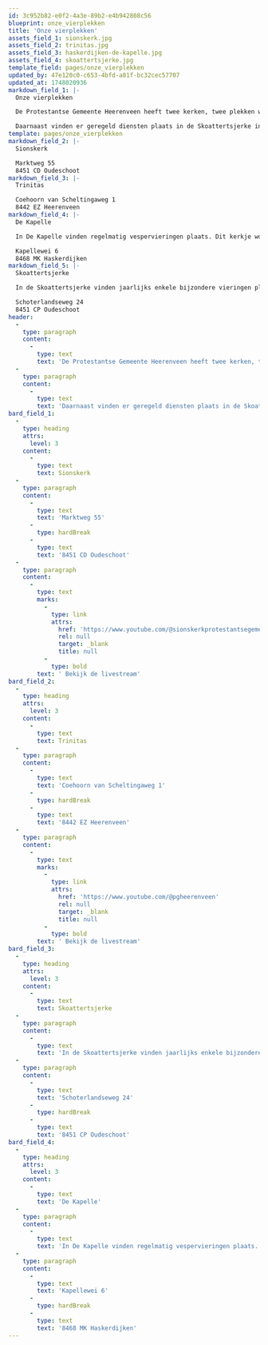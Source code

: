 ```yaml
---
id: 3c952b82-e0f2-4a3e-89b2-e4b942808c56
blueprint: onze_vierplekken
title: 'Onze vierplekken'
assets_field_1: sionskerk.jpg
assets_field_2: trinitas.jpg
assets_field_3: haskerdijken-de-kapelle.jpg
assets_field_4: skoattertsjerke.jpg
template_field: pages/onze_vierplekken
updated_by: 47e120c0-c653-4bfd-a81f-bc32cec57707
updated_at: 1748020936
markdown_field_1: |-
  Onze vierplekken

  De Protestantse Gemeente Heerenveen heeft twee kerken, twee plekken waar we wekelijks onze ontmoeting met de Drie-Eenheid en elkaar vieren. Dat zijn de Sionskerk in Oudeschoot en Trinitas in Heerenveen. Deze diensten zijn ook te volgen via de livestream, zie hieronder.

  Daarnaast vinden er geregeld diensten plaats in de Skoattertsjerke in Oudeschoot en De Kapelle in Haskerdijken.
template: pages/onze_vierplekken
markdown_field_2: |-
  Sionskerk

  Marktweg 55
  8451 CD Oudeschoot
markdown_field_3: |-
  Trinitas

  Coehoorn van Scheltingaweg 1
  8442 EZ Heerenveen
markdown_field_4: |-
  De Kapelle

  In De Kapelle vinden regelmatig vespervieringen plaats. Dit kerkje wordt beheerd door de Stichting Alde Fryske Tsjerken.

  Kapellewei 6
  8468 MK Haskerdijken
markdown_field_5: |-
  Skoattertsjerke

  In de Skoattertsjerke vinden jaarlijks enkele bijzondere vieringen plaats. Op woensdagmorgen (muv de zomervakantie) een ochtendgebed wordt gehouden van 08.45 tot 09.15 uur. De locatie is ook in gebruik voor Trouwdiensten en bij Begrafenissen.

  Schoterlandseweg 24
  8451 CP Oudeschoot
header:
  -
    type: paragraph
    content:
      -
        type: text
        text: 'De Protestantse Gemeente Heerenveen heeft twee kerken, twee plekken waar we wekelijks onze ontmoeting met de Drie-Eenheid en elkaar vieren. Dat zijn de Sionskerk in Oudeschoot en Trinitas in Heerenveen. Deze diensten zijn ook te volgen via de livestream, zie hieronder.'
  -
    type: paragraph
    content:
      -
        type: text
        text: 'Daarnaast vinden er geregeld diensten plaats in de Skoattertsjerke in Oudeschoot en De Kapelle in Haskerdijken.'
bard_field_1:
  -
    type: heading
    attrs:
      level: 3
    content:
      -
        type: text
        text: Sionskerk
  -
    type: paragraph
    content:
      -
        type: text
        text: 'Marktweg 55'
      -
        type: hardBreak
      -
        type: text
        text: '8451 CD Oudeschoot'
  -
    type: paragraph
    content:
      -
        type: text
        marks:
          -
            type: link
            attrs:
              href: 'https://www.youtube.com/@sionskerkprotestantsegemee1519'
              rel: null
              target: _blank
              title: null
          -
            type: bold
        text: ' Bekijk de livestream'
bard_field_2:
  -
    type: heading
    attrs:
      level: 3
    content:
      -
        type: text
        text: Trinitas
  -
    type: paragraph
    content:
      -
        type: text
        text: 'Coehoorn van Scheltingaweg 1'
      -
        type: hardBreak
      -
        type: text
        text: '8442 EZ Heerenveen'
  -
    type: paragraph
    content:
      -
        type: text
        marks:
          -
            type: link
            attrs:
              href: 'https://www.youtube.com/@pgheerenveen'
              rel: null
              target: _blank
              title: null
          -
            type: bold
        text: ' Bekijk de livestream'
bard_field_3:
  -
    type: heading
    attrs:
      level: 3
    content:
      -
        type: text
        text: Skoattertsjerke
  -
    type: paragraph
    content:
      -
        type: text
        text: 'In de Skoattertsjerke vinden jaarlijks enkele bijzondere vieringen plaats. Op woensdagmorgen (muv de zomervakantie) een ochtendgebed wordt gehouden van 08.45 tot 09.15 uur. De locatie is ook in gebruik voor Trouwdiensten en bij Begrafenissen.'
  -
    type: paragraph
    content:
      -
        type: text
        text: 'Schoterlandseweg 24'
      -
        type: hardBreak
      -
        type: text
        text: '8451 CP Oudeschoot'
bard_field_4:
  -
    type: heading
    attrs:
      level: 3
    content:
      -
        type: text
        text: 'De Kapelle'
  -
    type: paragraph
    content:
      -
        type: text
        text: 'In De Kapelle vinden regelmatig vespervieringen plaats. Dit kerkje wordt beheerd door de Stichting Alde Fryske Tsjerken.'
  -
    type: paragraph
    content:
      -
        type: text
        text: 'Kapellewei 6'
      -
        type: hardBreak
      -
        type: text
        text: '8468 MK Haskerdijken'
---
```

